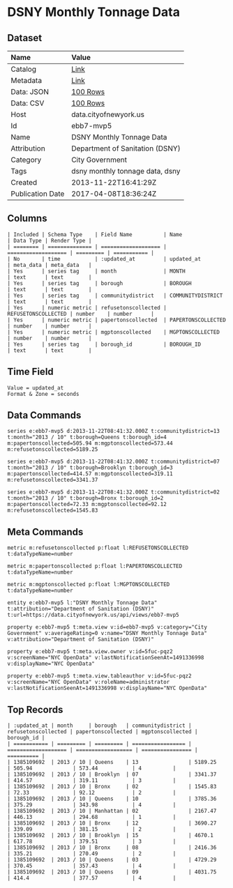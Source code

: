 # DSNY Monthly Tonnage Data

## Dataset

| Name | Value |
| :--- | :---- |
| Catalog | [Link](https://catalog.data.gov/dataset/dsny-monthly-tonnage-data-a0e7a) |
| Metadata | [Link](https://data.cityofnewyork.us/api/views/ebb7-mvp5) |
| Data: JSON | [100 Rows](https://data.cityofnewyork.us/api/views/ebb7-mvp5/rows.json?max_rows=100) |
| Data: CSV | [100 Rows](https://data.cityofnewyork.us/api/views/ebb7-mvp5/rows.csv?max_rows=100) |
| Host | data.cityofnewyork.us |
| Id | ebb7-mvp5 |
| Name | DSNY Monthly Tonnage Data |
| Attribution | Department of Sanitation (DSNY) |
| Category | City Government |
| Tags | dsny monthly tonnage data, dsny |
| Created | 2013-11-22T16:41:29Z |
| Publication Date | 2017-04-08T18:36:24Z |

## Columns

```ls
| Included | Schema Type    | Field Name          | Name                | Data Type | Render Type |
| ======== | ============== | =================== | =================== | ========= | =========== |
| No       | time           | :updated_at         | updated_at          | meta_data | meta_data   |
| Yes      | series tag     | month               | MONTH               | text      | text        |
| Yes      | series tag     | borough             | BOROUGH             | text      | text        |
| Yes      | series tag     | communitydistrict   | COMMUNITYDISTRICT   | text      | text        |
| Yes      | numeric metric | refusetonscollected | REFUSETONSCOLLECTED | number    | number      |
| Yes      | numeric metric | papertonscollected  | PAPERTONSCOLLECTED  | number    | number      |
| Yes      | numeric metric | mgptonscollected    | MGPTONSCOLLECTED    | number    | number      |
| Yes      | series tag     | borough_id          | BOROUGH_ID          | text      | text        |
```

## Time Field

```ls
Value = updated_at
Format & Zone = seconds
```

## Data Commands

```ls
series e:ebb7-mvp5 d:2013-11-22T08:41:32.000Z t:communitydistrict=13 t:month="2013 / 10" t:borough=Queens t:borough_id=4 m:papertonscollected=505.94 m:mgptonscollected=573.44 m:refusetonscollected=5189.25

series e:ebb7-mvp5 d:2013-11-22T08:41:32.000Z t:communitydistrict=07 t:month="2013 / 10" t:borough=Brooklyn t:borough_id=3 m:papertonscollected=414.57 m:mgptonscollected=319.11 m:refusetonscollected=3341.37

series e:ebb7-mvp5 d:2013-11-22T08:41:32.000Z t:communitydistrict=02 t:month="2013 / 10" t:borough=Bronx t:borough_id=2 m:papertonscollected=72.33 m:mgptonscollected=92.12 m:refusetonscollected=1545.83
```

## Meta Commands

```ls
metric m:refusetonscollected p:float l:REFUSETONSCOLLECTED t:dataTypeName=number

metric m:papertonscollected p:float l:PAPERTONSCOLLECTED t:dataTypeName=number

metric m:mgptonscollected p:float l:MGPTONSCOLLECTED t:dataTypeName=number

entity e:ebb7-mvp5 l:"DSNY Monthly Tonnage Data" t:attribution="Department of Sanitation (DSNY)" t:url=https://data.cityofnewyork.us/api/views/ebb7-mvp5

property e:ebb7-mvp5 t:meta.view v:id=ebb7-mvp5 v:category="City Government" v:averageRating=0 v:name="DSNY Monthly Tonnage Data" v:attribution="Department of Sanitation (DSNY)"

property e:ebb7-mvp5 t:meta.view.owner v:id=5fuc-pqz2 v:screenName="NYC OpenData" v:lastNotificationSeenAt=1491336998 v:displayName="NYC OpenData"

property e:ebb7-mvp5 t:meta.view.tableauthor v:id=5fuc-pqz2 v:screenName="NYC OpenData" v:roleName=administrator v:lastNotificationSeenAt=1491336998 v:displayName="NYC OpenData"
```

## Top Records

```ls
| :updated_at | month     | borough   | communitydistrict | refusetonscollected | papertonscollected | mgptonscollected | borough_id | 
| =========== | ========= | ========= | ================= | =================== | ================== | ================ | ========== | 
| 1385109692  | 2013 / 10 | Queens    | 13                | 5189.25             | 505.94             | 573.44           | 4          | 
| 1385109692  | 2013 / 10 | Brooklyn  | 07                | 3341.37             | 414.57             | 319.11           | 3          | 
| 1385109692  | 2013 / 10 | Bronx     | 02                | 1545.83             | 72.33              | 92.12            | 2          | 
| 1385109692  | 2013 / 10 | Queens    | 10                | 3785.36             | 375.29             | 343.98           | 4          | 
| 1385109692  | 2013 / 10 | Manhattan | 02                | 2167.47             | 446.13             | 294.68           | 1          | 
| 1385109692  | 2013 / 10 | Bronx     | 12                | 3690.27             | 339.09             | 381.15           | 2          | 
| 1385109692  | 2013 / 10 | Brooklyn  | 15                | 4670.1              | 617.78             | 379.51           | 3          | 
| 1385109692  | 2013 / 10 | Bronx     | 08                | 2416.36             | 335.21             | 270.49           | 2          | 
| 1385109692  | 2013 / 10 | Queens    | 03                | 4729.29             | 370.45             | 357.43           | 4          | 
| 1385109692  | 2013 / 10 | Queens    | 09                | 4031.75             | 414.4              | 377.57           | 4          | 
```